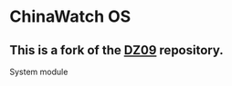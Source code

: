 # ChinaWatch OS
## This is a fork of the [DZ09](https://github.com/MediatekInfo/DZ09) repository.

System module
